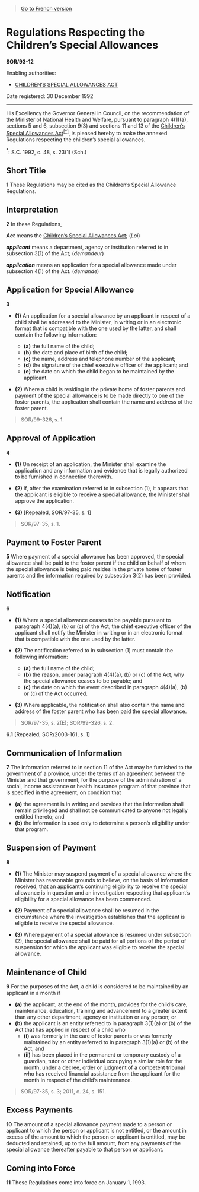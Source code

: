 > [Go to French version](/fr/Règlements/Décrets,%20ordonnances%20et%20règlements%20statutaires/93/12.md)

# Regulations Respecting the Children’s Special Allowances

**SOR/93-12**

Enabling authorities: 
- [CHILDREN’S SPECIAL ALLOWANCES ACT](/en/Acts/Statutes%20of%20Canada/1992/c.%2048,%20Sch..md)

Date registered: 30 December 1992

----------

His Excellency the Governor General in Council, on the recommendation of the Minister of National Health and Welfare, pursuant to paragraph 4(1)(a), sections 5 and 6, subsection 9(3) and sections 11 and 13 of the [Children’s Special Allowances Act](/en/Acts/Statutes%20of%20Canada/1992/c.%2048,%20Sch..md)<sup><a href='#fn_SOR-93-12_e_hq_6243'>[*]</a></sup>, is pleased hereby to make the annexed Regulations respecting the children’s special allowances.

<a name='fn_SOR-93-12_e_hq_6243'><sup>*</sup></a>: S.C. 1992, c. 48, s. 23(1) (Sch.)<br />




## Short Title


**1** These Regulations may be cited as the Children’s Special Allowance Regulations.




## Interpretation


**2** In these Regulations,

***Act*** means the [Children’s Special Allowances Act](/en/Acts/Statutes%20of%20Canada/1992/c.%2048,%20Sch..md); (*Loi*)

***applicant*** means a department, agency or institution referred to in subsection 3(1) of the Act; (*demandeur*)

***application*** means an application for a special allowance made under subsection 4(1) of the Act. (*demande*)




## Application for Special Allowance


**3** 

- **(1)** An application for a special allowance by an applicant in respect of a child shall be addressed to the Minister, in writing or in an electronic format that is compatible with the one used by the latter, and shall contain the following information:
	- **(a)** the full name of the child;
	- **(b)** the date and place of birth of the child;
	- **(c)** the name, address and telephone number of the applicant;
	- **(d)** the signature of the chief executive officer of the applicant; and
	- **(e)** the date on which the child began to be maintained by the applicant.

- **(2)** Where a child is residing in the private home of foster parents and payment of the special allowance is to be made directly to one of the foster parents, the application shall contain the name and address of the foster parent.
> SOR/99-326, s. 1.





## Approval of Application


**4** 

- **(1)** On receipt of an application, the Minister shall examine the application and any information and evidence that is legally authorized to be furnished in connection therewith.

- **(2)** If, after the examination referred to in subsection (1), it appears that the applicant is eligible to receive a special allowance, the Minister shall approve the application.

- **(3)** [Repealed, SOR/97-35, s. 1]
> SOR/97-35, s. 1.





## Payment to Foster Parent


**5** Where payment of a special allowance has been approved, the special allowance shall be paid to the foster parent if the child on behalf of whom the special allowance is being paid resides in the private home of foster parents and the information required by subsection 3(2) has been provided.




## Notification


**6** 

- **(1)** Where a special allowance ceases to be payable pursuant to paragraph 4(4)(a), (b) or (c) of the Act, the chief executive officer of the applicant shall notify the Minister in writing or in an electronic format that is compatible with the one used by the latter.

- **(2)** The notification referred to in subsection (1) must contain the following information:
	- **(a)** the full name of the child;
	- **(b)** the reason, under paragraph 4(4)(a), (b) or (c) of the Act, why the special allowance ceases to be payable; and
	- **(c)** the date on which the event described in paragraph 4(4)(a), (b) or (c) of the Act occurred.

- **(3)** Where applicable, the notification shall also contain the name and address of the foster parent who has been paid the special allowance.
> SOR/97-35, s. 2(E); SOR/99-326, s. 2.




**6.1** [Repealed, SOR/2003-161, s. 1]




## Communication of Information


**7** The information referred to in section 11 of the Act may be furnished to the government of a province, under the terms of an agreement between the Minister and that government, for the purpose of the administration of a social, income assistance or health insurance program of that province that is specified in the agreement, on condition that
- **(a)** the agreement is in writing and provides that the information shall remain privileged and shall not be communicated to anyone not legally entitled thereto; and
- **(b)** the information is used only to determine a person’s eligibility under that program.




## Suspension of Payment


**8** 

- **(1)** The Minister may suspend payment of a special allowance where the Minister has reasonable grounds to believe, on the basis of information received, that an applicant’s continuing eligibility to receive the special allowance is in question and an investigation respecting that applicant’s eligibility for a special allowance has been commenced.

- **(2)** Payment of a special allowance shall be resumed in the circumstance where the investigation establishes that the applicant is eligible to receive the special allowance.

- **(3)** Where payment of a special allowance is resumed under subsection (2), the special allowance shall be paid for all portions of the period of suspension for which the applicant was eligible to receive the special allowance.




## Maintenance of Child


**9** For the purposes of the Act, a child is considered to be maintained by an applicant in a month if
- **(a)** the applicant, at the end of the month, provides for the child’s care, maintenance, education, training and advancement to a greater extent than any other department, agency or institution or any person; or
- **(b)** the applicant is an entity referred to in paragraph 3(1)(a) or (b) of the Act that has applied in respect of a child who
	- **(i)** was formerly in the care of foster parents or was formerly maintained by an entity referred to in paragraph 3(1)(a) or (b) of the Act, and
	- **(ii)** has been placed in the permanent or temporary custody of a guardian, tutor or other individual occupying a similar role for the month, under a decree, order or judgment of a competent tribunal who has received financial assistance from the applicant for the month in respect of the child’s maintenance.
> SOR/97-35, s. 3; 2011, c. 24, s. 151.





## Excess Payments


**10** The amount of a special allowance payment made to a person or applicant to which the person or applicant is not entitled, or the amount in excess of the amount to which the person or applicant is entitled, may be deducted and retained, up to the full amount, from any payments of the special allowance thereafter payable to that person or applicant.




## Coming into Force


**11** These Regulations come into force on January 1, 1993.


